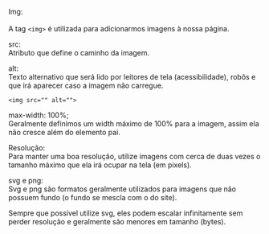  Img:<br>  
A tag ```<img>``` é utilizada para adicionarmos imagens à nossa página.<br>

src:<br>
Atributo que define o caminho da imagem.

alt:<br>
Texto alternativo que será lido por leitores de tela (acessibilidade), robôs e que irá aparecer caso a imagem não carregue.

```<img src="" alt="">```

max-width: 100%;<br>
Geralmente definimos um width máximo de 100% para a imagem, assim ela não cresce além do elemento pai.


Resolução:<br>
Para manter uma boa resolução, utilize imagens com cerca de duas vezes o tamanho máximo que ela irá ocupar na tela (em pixels).

svg e png:<br>
Svg e png são formatos geralmente utilizados para imagens que não possuem fundo (o fundo se mescla com o do site).

Sempre que possível utilize svg, eles podem escalar infinitamente sem perder resolução e geralmente são menores em tamanho (bytes).